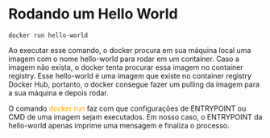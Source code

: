 # Rodando um Hello World

```docker
docker run hello-world
```

Ao executar esse comando, o docker procura em sua máquina local uma imagem com o nome hello-world para rodar em um container. Caso a imagem não exista, o docker tenta procurar essa imagem no container registry. Esse hello-world é uma imagem que existe no container registry Docker Hub, portanto, o docker consegue fazer um pulling da imagem para a sua máquina e depois rodar.

O comando <span style="color: orange">docker run</span> faz com que configurações de ENTRYPOINT ou CMD de uma imagem sejam executados. Em nosso caso, o ENTRYPOINT da hello-world apenas imprime uma mensagem e finaliza o processo.
